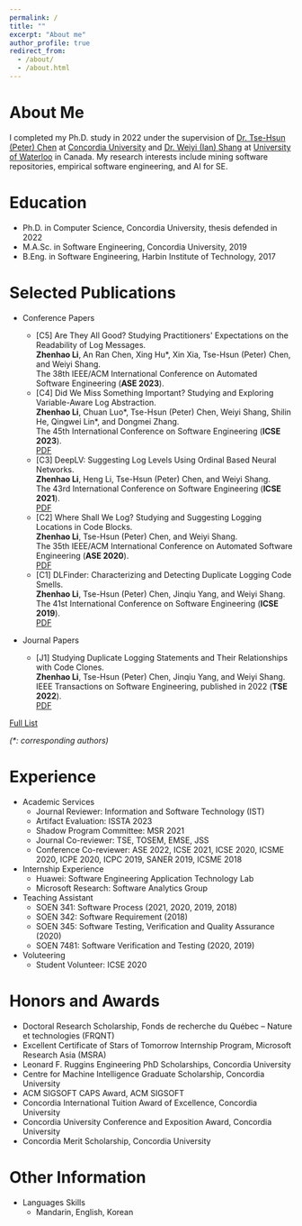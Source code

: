 ```yaml
---
permalink: /
title: ""
excerpt: "About me"
author_profile: true
redirect_from: 
  - /about/
  - /about.html
---
```


About Me
======
I completed my Ph.D. study in 2022 under the supervision of [Dr. Tse-Hsun (Peter) Chen](https://petertsehsun.github.io/) at [Concordia University](https://www.concordia.ca/) and [Dr. Weiyi (Ian) Shang](https://users.encs.concordia.ca/~shang/) at [University of Waterloo](https://uwaterloo.ca/) in Canada. My research interests include mining software repositories, empirical software engineering, and AI for SE. 

Education
======
* Ph.D. in Computer Science, Concordia University, thesis defended in 2022
* M.A.Sc. in Software Engineering, Concordia University, 2019
* B.Eng. in Software Engineering, Harbin Institute of Technology, 2017

 
Selected Publications
======
* Conference Papers 
  * [C5] Are They All Good? Studying Practitioners' Expectations on the Readability of Log Messages.\
  **Zhenhao Li**, An Ran Chen, Xing Hu\*, Xin Xia, Tse-Hsun (Peter) Chen, and Weiyi Shang.\
  The 38th IEEE/ACM International Conference on Automated Software Engineering (**ASE 2023**).
  * [C4] Did We Miss Something Important? Studying and Exploring Variable-Aware Log Abstraction.\
  **Zhenhao Li**, Chuan Luo\*, Tse-Hsun (Peter) Chen, Weiyi Shang, Shilin He, Qingwei Lin\*, and Dongmei Zhang.\
  The 45th International Conference on Software Engineering (**ICSE 2023**).\
  [PDF](https://github.com/ginolzh/ginolzh.github.io/raw/main/papers/ICSE2023_Log_Var_Aware_.pdf)
  * [C3] DeepLV: Suggesting Log Levels Using Ordinal Based Neural Networks.\
  **Zhenhao Li**, Heng Li, Tse-Hsun (Peter) Chen, and Weiyi Shang.\
  The 43rd International Conference on Software Engineering (**ICSE 2021**).\
  [PDF](https://users.encs.concordia.ca/~l_zhenha/papers/ICSE2021_Log_Level.pdf)
  * [C2] Where Shall We Log? Studying and Suggesting Logging Locations in Code Blocks.\
  **Zhenhao Li**, Tse-Hsun (Peter) Chen, and Weiyi Shang.\
  The 35th IEEE/ACM International Conference on Automated Software Engineering (**ASE 2020**).\
  [PDF](https://users.encs.concordia.ca/~l_zhenha/papers/ASE2020_Where_to_Log.pdf)
  * [C1] DLFinder: Characterizing and Detecting Duplicate Logging Code Smells.\
  **Zhenhao Li**, Tse-Hsun (Peter) Chen, Jinqiu Yang, and Weiyi Shang.\
  The 41st International Conference on Software Engineering (**ICSE 2019**).\
  [PDF](https://users.encs.concordia.ca/~l_zhenha/papers/ICSE2019_Dup_Log.pdf)

* Journal Papers
  * [J1] Studying Duplicate Logging Statements and Their Relationships with Code Clones.\
  **Zhenhao Li**, Tse-Hsun (Peter) Chen, Jinqiu Yang, and Weiyi Shang.\
  IEEE Transactions on Software Engineering, published in 2022 (**TSE 2022**).\
  [PDF](https://users.encs.concordia.ca/~l_zhenha/papers/TSE_Duplicate_Log.pdf)


[Full List](https://ginolzh.github.io/publications/)

_(*: corresponding authors)_
  
Experience
======
* Academic Services
  * Journal Reviewer: Information and Software Technology (IST)
  * Artifact Evaluation: ISSTA 2023
  * Shadow Program Committee: MSR 2021
  * Journal Co-reviewer: TSE, TOSEM, EMSE, JSS
  * Conference Co-reviewer: ASE 2022, ICSE 2021, ICSE 2020, ICSME 2020, ICPE 2020, ICPC 2019, SANER 2019, ICSME 2018
* Internship Experience
  * Huawei: Software Engineering Application Technology Lab
  * Microsoft Research: Software Analytics Group
* Teaching Assistant
  * SOEN 341: Software Process (2021, 2020, 2019, 2018)
  * SOEN 342: Software Requirement (2018)
  * SOEN 345: Software Testing, Verification and Quality Assurance (2020)
  * SOEN 7481: Software Verification and Testing (2020, 2019)
* Voluteering
  * Student Volunteer: ICSE 2020
  

Honors and Awards
======
* Doctoral Research Scholarship, Fonds de recherche du Québec – Nature et technologies (FRQNT)
* Excellent Certificate of Stars of Tomorrow Internship Program, Microsoft Research Asia (MSRA)
* Leonard F. Ruggins Engineering PhD Scholarships, Concordia University
* Centre for Machine Intelligence Graduate Scholarship, Concordia University
* ACM SIGSOFT CAPS Award, ACM SIGSOFT
* Concordia International Tuition Award of Excellence, Concordia University
* Concordia University Conference and Exposition Award, Concordia University
* Concordia Merit Scholarship, Concordia University

Other Information
======
* Languages Skills
  * Mandarin, English, Korean



